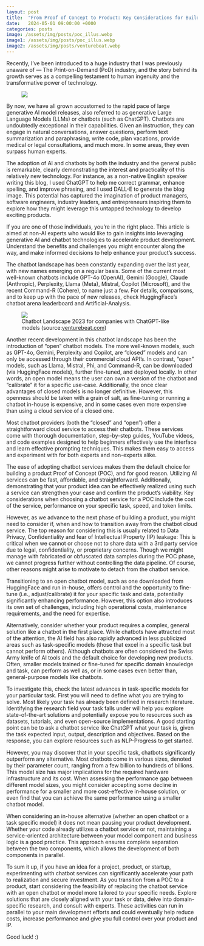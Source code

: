 ```yaml
---
layout: post
title:  "From Proof of Concept to Product: Key Considerations for Building with Chatbots"
date:   2024-05-01 09:00:00 +0000
categories: posts
image: /assets/img/posts/poc_illus.webp
image1: /assets/img/posts/poc_illus.webp
image2: /assets/img/posts/venturebeat.webp
---
```


Recently, I’ve been introduced to a huge industry that I was previously unaware of — The Print-on-Demand (PoD) industry, and the story behind its growth serves as a compelling testament to human ingenuity and the transformative power of technology.

<figure>
  <img src="{{ page.image1 }}">
</figure>

By now, we have all grown accustomed to the rapid pace of large generative AI model releases, also referred to as generative Large Language Models (LLMs) or chatbots (such as ChatGPT). Chatbots are undoubtedly exceptional in their capabilities. Given an instruction, they can engage in natural conversations, answer questions, perform text summarization and paraphrasing, write code, plan vacations, provide medical or legal consultations, and much more. In some areas, they even surpass human experts.

The adoption of AI and chatbots by both the industry and the general public is remarkable, clearly demonstrating the interest and practicality of this relatively new technology. For instance, as a non-native English speaker writing this blog, I used ChatGPT to help me correct grammar, enhance spelling, and improve phrasing, and I used DALL-E to generate the blog image. This potential has captured the imagination of product managers, software engineers, industry leaders, and entrepreneurs inspiring them to explore how they might leverage this untapped technology to develop exciting products.

If you are one of those individuals, you’re in the right place. This article is aimed at non-AI experts who would like to gain insights into leveraging generative AI and chatbot technologies to accelerate product development. Understand the benefits and challenges you might encounter along the way, and make informed decisions to help enhance your product’s success.

The chatbot landscape has been constantly expanding over the last year, with new names emerging on a regular basis. Some of the current most well-known chatbots include GPT-4o (OpenAI), Gemini (Google), Claude (Anthropic), Perplexity, Llama (Meta), Mistral, Copilot (Microsoft), and the recent Command-R (Cohere), to name just a few. For details, comparisons, and to keep up with the pace of new releases, check HuggingFace’s chatbot arena leaderboard and Artificial-Analysis.

<figure>
<img src="{{ page.image2 }}">
  <figcaption>Chatbot Landscape 2023 for companies with ChatGPT-like models (source:<a href="venturebeat.com">venturebeat.com</a>)</figcaption>
</figure>

Another recent development in this chatbot landscape has been the introduction of “open” chatbot models. The more well-known models, such as GPT-4o, Gemini, Perplexity and Copilot, are “closed” models and can only be accessed through their commercial cloud API’s. In contrast, “open” models, such as Llama, Mistral, Phi, and Command-R, can be downloaded (via HuggingFace models), further fine-tuned, and deployed locally. In other words, an open model means the user can own a version of the chatbot and “calibrate” it for a specific use-case. Additionally, the once clear advantages of closed models is no longer definitive. However, this openness should be taken with a grain of salt, as fine-tuning or running a chatbot in-house is expensive, and in some cases even more expensive than using a cloud service of a closed one.

Most chatbot providers (both the “closed” and “open”) offer a straightforward cloud service to access their chatbots. These services come with thorough documentation, step-by-step guides, YouTube videos, and code examples designed to help beginners effectively use the interface and learn effective prompting techniques. This makes them easy to access and experiment with for both experts and non-experts alike.

The ease of adopting chatbot services makes them the default choice for building a product Proof of Concept (POC), and for good reason. Utilizing AI services can be fast, affordable, and straightforward. Additionally, demonstrating that your product idea can be effectively realized using such a service can strengthen your case and confirm the product’s viability. Key considerations when choosing a chatbot service for a POC include the cost of the service, performance on your specific task, speed, and token limits.

However, as we advance to the next phase of building a product, you might need to consider if, when and how to transition away from the chatbot cloud service. The top reason for considering this is usually related to Data Privacy, Confidentiality and fear of Intellectual Property (IP) leakage: This is critical when we cannot or choose not to share data with a 3rd party service due to legal, confidentiality, or proprietary concerns. Though we might manage with fabricated or obfuscated data samples during the POC phase, we cannot progress further without controlling the data pipeline. Of course, other reasons might arise to motivate to detach from the chatbot service.

Transitioning to an open chatbot model, such as one downloaded from HuggingFace and run in-house, offers control and the opportunity to fine-tune (i.e., adjust/calibrate) it for your specific task and data, potentially significantly enhancing performance. However, this option also introduces its own set of challenges, including high operational costs, maintenance requirements, and the need for expertise.

Alternatively, consider whether your product requires a complex, general solution like a chatbot in the first place. While chatbots have attracted most of the attention, the AI field has also rapidly advanced in less publicized areas such as task-specific models (those that excel in a specific task but cannot perform others). Although chatbots are often considered the Swiss Army knife of AI tools and the default choice for developing new products. Often, smaller models trained or fine-tuned for specific domain knowledge and task, can perform as well as, or in some cases even better than, general-purpose models like chatbots.

To investigate this, check the latest advances in task-specific models for your particular task. First you will need to define what you are trying to solve. Most likely your task has already been defined in research literature. Identifying the research field your task falls under will help you explore state-of-the-art solutions and potentially expose you to resources such as datasets, tutorials, and even open-source implementations. A good starting point can be to ask a chatbot service like ChatGPT what your task is, given the task expected input, output, description and objectives. Based on the response, you can explore resources such as NLP-Progress to get started.

However, you may discover that in your specific task, chatbots significantly outperform any alternative. Most chatbots come in various sizes, denoted by their parameter count, ranging from a few billion to hundreds of billions. This model size has major implications for the required hardware infrastructure and its cost. When assessing the performance gap between different model sizes, you might consider accepting some decline in performance for a smaller and more cost-effective in-house solution, or even find that you can achieve the same performance using a smaller chatbot model.

When considering an in-house alternative (whether an open chatbot or a task specific model) it does not mean pausing your product development. Whether your code already utilizes a chatbot service or not, maintaining a service-oriented architecture between your model component and business logic is a good practice. This approach ensures complete separation between the two components, which allows the development of both components in parallel.

To sum it up, if you have an idea for a project, product, or startup, experimenting with chatbot services can significantly accelerate your path to realization and secure investment. As you transition from a POC to a product, start considering the feasibility of replacing the chatbot service with an open chatbot or model more tailored to your specific needs. Explore solutions that are closely aligned with your task or data, delve into domain-specific research, and consult with experts. These activities can run in parallel to your main development efforts and could eventually help reduce costs, increase performance and give you full control over your product and IP.

Good luck! :)